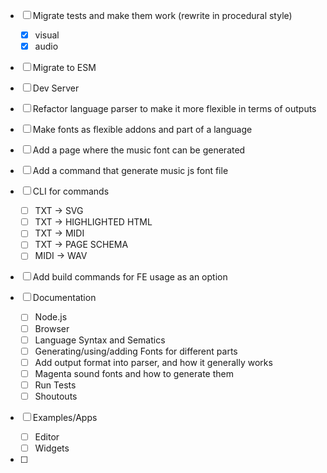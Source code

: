 - [ ] Migrate tests and make them work (rewrite in procedural style)
  - [x] visual
  - [x] audio
- [ ] Migrate to ESM
- [ ] Dev Server
- [ ] Refactor language parser to make it more flexible in terms of outputs
- [ ] Make fonts as flexible addons and part of a language
- [ ] Add a page where the music font can be generated
- [ ] Add a command that generate music js font file
- [ ] CLI for commands
  - [ ] TXT -> SVG
  - [ ] TXT -> HIGHLIGHTED HTML
  - [ ] TXT -> MIDI
  - [ ] TXT -> PAGE SCHEMA
  - [ ] MIDI -> WAV
- [ ] Add build commands for FE usage as an option

- [ ] Documentation
  - [ ] Node.js
  - [ ] Browser
  - [ ] Language Syntax and Sematics
  - [ ] Generating/using/adding  Fonts for different parts
  - [ ] Add output format into parser, and how it generally works
  - [ ] Magenta sound fonts and how to generate them
  - [ ] Run Tests
  - [ ] Shoutouts

- [ ] Examples/Apps
  - [ ] Editor
  - [ ] Widgets

- [ ] 
